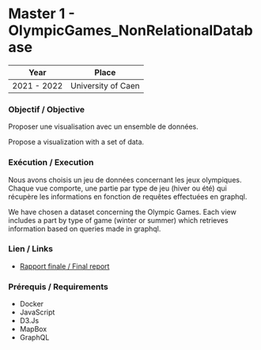 # Master 1 - OlympicGames_NonRelationalDatabase

| Year        | Place              |
| ----------- | ------------------ |
| 2021 - 2022 | University of Caen |

### Objectif / Objective

Proposer une visualisation avec un ensemble de données.

Propose a visualization with a set of data.

### Exécution / Execution

Nous avons choisis un jeu de données concernant les jeux olympiques. Chaque vue comporte, une partie par type de jeu (hiver ou été) qui récupère les informations en fonction de requêtes effectuées en graphql.

We have chosen a dataset concerning the Olympic Games. Each view includes a part by type of game (winter or summer) which retrieves information based on queries made in graphql.

### Lien / Links

- [Rapport finale / Final report](CompteRenduBDD.pdf)

### Prérequis / Requirements

- Docker
- JavaScript
- D3.Js
- MapBox
- GraphQL
